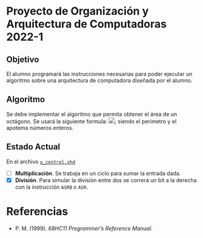 # Proyecto de Organización y Arquitectura de Computadoras 2022-1

## Objetivo

El alumno programará las instrucciones necesarias para poder ejecutar un
algoritmo sobre una arquitectura de computadora diseñada por el alumno.

## Algoritmo

Se debe implementar el algoritmo que permita obtener el área de un octágono.
Se usará la siguiente formula: <img
src="https://render.githubusercontent.com/render/math?math=\frac{perimetro%20\times%20apotema}{2}">;
siendo el perímetro y el apotema números enteros.


## Estado Actual

En el archivo [`u_control.vhd`](./Risc/u_control.vhd)

- [ ] **Multiplicación**. Se trabaja en un ciclo para sumar la entrada dada. 
- [X] **División**. Para simular la división entre dos se correrá un bit a la derecha con la instrucción `ASRB` o `ASR`.

# Referencias

+ P. M. (1999). *68HC11 Programmer’s Reference Manual*.
